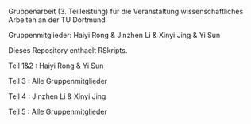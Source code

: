 Gruppenarbeit (3. Teilleistung) für die Veranstaltung wissenschaftliches Arbeiten an der TU Dortmund

Gruppenmitglieder: Haiyi Rong & Jinzhen Li & Xinyi Jing & Yi Sun

Dieses Repository enthaelt RSkripts.

Teil 1&2 : Haiyi Rong & Yi Sun

Teil 3 : Alle Gruppenmitglieder

Teil 4 : Jinzhen Li & Xinyi Jing

Teil 5 : Alle Gruppenmitglieder
